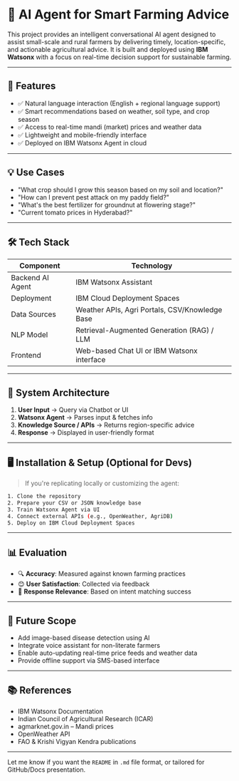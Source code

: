 

# 🌾 AI Agent for Smart Farming Advice

This project provides an intelligent conversational AI agent designed to assist small-scale and rural farmers by delivering timely, location-specific, and actionable agricultural advice. It is built and deployed using **IBM Watsonx** with a focus on real-time decision support for sustainable farming.

---

## 🚀 Features

* ✅ Natural language interaction (English + regional language support)
* ✅ Smart recommendations based on weather, soil type, and crop season
* ✅ Access to real-time mandi (market) prices and weather data
* ✅ Lightweight and mobile-friendly interface
* ✅ Deployed on IBM Watsonx Agent in cloud

---

## 💡 Use Cases

* "What crop should I grow this season based on my soil and location?"
* "How can I prevent pest attack on my paddy field?"
* "What's the best fertilizer for groundnut at flowering stage?"
* "Current tomato prices in Hyderabad?"

---

## 🛠️ Tech Stack

| Component        | Technology                                     |
| ---------------- | ---------------------------------------------- |
| Backend AI Agent | IBM Watsonx Assistant                          |
| Deployment       | IBM Cloud Deployment Spaces                    |
| Data Sources     | Weather APIs, Agri Portals, CSV/Knowledge Base |
| NLP Model        | Retrieval-Augmented Generation (RAG) / LLM     |
| Frontend         | Web-based Chat UI or IBM Watsonx interface     |

---

## 🧠 System Architecture

1. **User Input** → Query via Chatbot or UI
2. **Watsonx Agent** → Parses input & fetches info
3. **Knowledge Source / APIs** → Returns region-specific advice
4. **Response** → Displayed in user-friendly format

---

## 🖥️ Installation & Setup (Optional for Devs)

> If you're replicating locally or customizing the agent:

```bash
1. Clone the repository
2. Prepare your CSV or JSON knowledge base
3. Train Watsonx Agent via UI
4. Connect external APIs (e.g., OpenWeather, AgriDB)
5. Deploy on IBM Cloud Deployment Spaces
```

---

## 📊 Evaluation

* 🔍 **Accuracy**: Measured against known farming practices
* 😊 **User Satisfaction**: Collected via feedback
* 🔁 **Response Relevance**: Based on intent matching success

---

## 🔮 Future Scope

* Add image-based disease detection using AI
* Integrate voice assistant for non-literate farmers
* Enable auto-updating real-time price feeds and weather data
* Provide offline support via SMS-based interface

---

## 📚 References

* IBM Watsonx Documentation
* Indian Council of Agricultural Research (ICAR)
* agmarknet.gov.in – Mandi prices
* OpenWeather API
* FAO & Krishi Vigyan Kendra publications

---

Let me know if you want the `README` in `.md` file format, or tailored for GitHub/Docs presentation.
